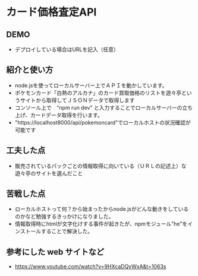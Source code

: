 # カード価格査定API

## DEMO

  - デプロイしている場合はURLを記入（任意）

## 紹介と使い方

  - node.jsを使ってローカルサーバー上でＡＰＩを動かしています。
  - ポケモンカード「白熱のアルカナ」のカード買取価格のリストを遊々亭というサイトから取得してＪＳＯＮデータで取得します
  - コンソール上で　"npm run dev" と入力することでローカルサーバーの立ち上げ、カードデータ取得を行います。
  - "https://localhost8000/api/pokemoncard"でローカルホストの状況確認が可能です

## 工夫した点

  - 販売されているパックごとの情報取得に向いている（ＵＲＬの記述上）な遊々亭のサイトを選んだこと

## 苦戦した点

  - ローカルホストって何？から始まったからnode.jsがどんな動きをしているのかなど勉強するきっかけになりました。
  - 情報取得時にhtmlが文字化けする事件が起きたが、npmモジュール"he"をインストールすることで解決した。

## 参考にした web サイトなど

  - https://www.youtube.com/watch?v=9HXcaDQyWxA&t=1063s
